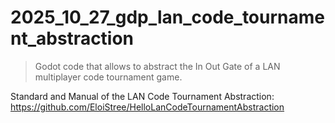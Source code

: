 # 2025_10_27_gdp_lan_code_tournament_abstraction

> Godot code that allows to abstract the In Out Gate of a LAN multiplayer code tournament game. 

Standard and Manual of the LAN Code Tournament Abstraction:    
https://github.com/EloiStree/HelloLanCodeTournamentAbstraction  

